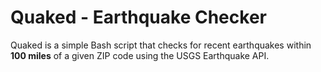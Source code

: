 # Quaked - Earthquake Checker

Quaked is a simple Bash script that checks for recent earthquakes within **100 miles** of a given ZIP code using the USGS Earthquake API.

